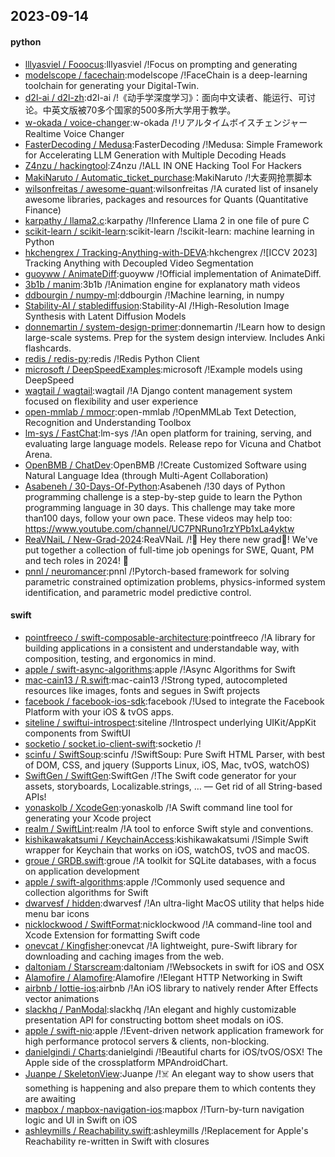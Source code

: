 ## 2023-09-14

#### python
* [lllyasviel / Fooocus](https://github.com/lllyasviel/Fooocus):lllyasviel /!Focus on prompting and generating
* [modelscope / facechain](https://github.com/modelscope/facechain):modelscope /!FaceChain is a deep-learning toolchain for generating your Digital-Twin.
* [d2l-ai / d2l-zh](https://github.com/d2l-ai/d2l-zh):d2l-ai /!《动手学深度学习》：面向中文读者、能运行、可讨论。中英文版被70多个国家的500多所大学用于教学。
* [w-okada / voice-changer](https://github.com/w-okada/voice-changer):w-okada /!リアルタイムボイスチェンジャー Realtime Voice Changer
* [FasterDecoding / Medusa](https://github.com/FasterDecoding/Medusa):FasterDecoding /!Medusa: Simple Framework for Accelerating LLM Generation with Multiple Decoding Heads
* [Z4nzu / hackingtool](https://github.com/Z4nzu/hackingtool):Z4nzu /!ALL IN ONE Hacking Tool For Hackers
* [MakiNaruto / Automatic_ticket_purchase](https://github.com/MakiNaruto/Automatic_ticket_purchase):MakiNaruto /!大麦网抢票脚本
* [wilsonfreitas / awesome-quant](https://github.com/wilsonfreitas/awesome-quant):wilsonfreitas /!A curated list of insanely awesome libraries, packages and resources for Quants (Quantitative Finance)
* [karpathy / llama2.c](https://github.com/karpathy/llama2.c):karpathy /!Inference Llama 2 in one file of pure C
* [scikit-learn / scikit-learn](https://github.com/scikit-learn/scikit-learn):scikit-learn /!scikit-learn: machine learning in Python
* [hkchengrex / Tracking-Anything-with-DEVA](https://github.com/hkchengrex/Tracking-Anything-with-DEVA):hkchengrex /![ICCV 2023] Tracking Anything with Decoupled Video Segmentation
* [guoyww / AnimateDiff](https://github.com/guoyww/AnimateDiff):guoyww /!Official implementation of AnimateDiff.
* [3b1b / manim](https://github.com/3b1b/manim):3b1b /!Animation engine for explanatory math videos
* [ddbourgin / numpy-ml](https://github.com/ddbourgin/numpy-ml):ddbourgin /!Machine learning, in numpy
* [Stability-AI / stablediffusion](https://github.com/Stability-AI/stablediffusion):Stability-AI /!High-Resolution Image Synthesis with Latent Diffusion Models
* [donnemartin / system-design-primer](https://github.com/donnemartin/system-design-primer):donnemartin /!Learn how to design large-scale systems. Prep for the system design interview. Includes Anki flashcards.
* [redis / redis-py](https://github.com/redis/redis-py):redis /!Redis Python Client
* [microsoft / DeepSpeedExamples](https://github.com/microsoft/DeepSpeedExamples):microsoft /!Example models using DeepSpeed
* [wagtail / wagtail](https://github.com/wagtail/wagtail):wagtail /!A Django content management system focused on flexibility and user experience
* [open-mmlab / mmocr](https://github.com/open-mmlab/mmocr):open-mmlab /!OpenMMLab Text Detection, Recognition and Understanding Toolbox
* [lm-sys / FastChat](https://github.com/lm-sys/FastChat):lm-sys /!An open platform for training, serving, and evaluating large language models. Release repo for Vicuna and Chatbot Arena.
* [OpenBMB / ChatDev](https://github.com/OpenBMB/ChatDev):OpenBMB /!Create Customized Software using Natural Language Idea (through Multi-Agent Collaboration)
* [Asabeneh / 30-Days-Of-Python](https://github.com/Asabeneh/30-Days-Of-Python):Asabeneh /!30 days of Python programming challenge is a step-by-step guide to learn the Python programming language in 30 days. This challenge may take more than100 days, follow your own pace. These videos may help too: https://www.youtube.com/channel/UC7PNRuno1rzYPb1xLa4yktw
* [ReaVNaiL / New-Grad-2024](https://github.com/ReaVNaiL/New-Grad-2024):ReaVNaiL /!👋 Hey there new grad🎉! We've put together a collection of full-time job openings for SWE, Quant, PM and tech roles in 2024! 🚀
* [pnnl / neuromancer](https://github.com/pnnl/neuromancer):pnnl /!Pytorch-based framework for solving parametric constrained optimization problems, physics-informed system identification, and parametric model predictive control.

#### swift
* [pointfreeco / swift-composable-architecture](https://github.com/pointfreeco/swift-composable-architecture):pointfreeco /!A library for building applications in a consistent and understandable way, with composition, testing, and ergonomics in mind.
* [apple / swift-async-algorithms](https://github.com/apple/swift-async-algorithms):apple /!Async Algorithms for Swift
* [mac-cain13 / R.swift](https://github.com/mac-cain13/R.swift):mac-cain13 /!Strong typed, autocompleted resources like images, fonts and segues in Swift projects
* [facebook / facebook-ios-sdk](https://github.com/facebook/facebook-ios-sdk):facebook /!Used to integrate the Facebook Platform with your iOS & tvOS apps.
* [siteline / swiftui-introspect](https://github.com/siteline/swiftui-introspect):siteline /!Introspect underlying UIKit/AppKit components from SwiftUI
* [socketio / socket.io-client-swift](https://github.com/socketio/socket.io-client-swift):socketio /!
* [scinfu / SwiftSoup](https://github.com/scinfu/SwiftSoup):scinfu /!SwiftSoup: Pure Swift HTML Parser, with best of DOM, CSS, and jquery (Supports Linux, iOS, Mac, tvOS, watchOS)
* [SwiftGen / SwiftGen](https://github.com/SwiftGen/SwiftGen):SwiftGen /!The Swift code generator for your assets, storyboards, Localizable.strings, … — Get rid of all String-based APIs!
* [yonaskolb / XcodeGen](https://github.com/yonaskolb/XcodeGen):yonaskolb /!A Swift command line tool for generating your Xcode project
* [realm / SwiftLint](https://github.com/realm/SwiftLint):realm /!A tool to enforce Swift style and conventions.
* [kishikawakatsumi / KeychainAccess](https://github.com/kishikawakatsumi/KeychainAccess):kishikawakatsumi /!Simple Swift wrapper for Keychain that works on iOS, watchOS, tvOS and macOS.
* [groue / GRDB.swift](https://github.com/groue/GRDB.swift):groue /!A toolkit for SQLite databases, with a focus on application development
* [apple / swift-algorithms](https://github.com/apple/swift-algorithms):apple /!Commonly used sequence and collection algorithms for Swift
* [dwarvesf / hidden](https://github.com/dwarvesf/hidden):dwarvesf /!An ultra-light MacOS utility that helps hide menu bar icons
* [nicklockwood / SwiftFormat](https://github.com/nicklockwood/SwiftFormat):nicklockwood /!A command-line tool and Xcode Extension for formatting Swift code
* [onevcat / Kingfisher](https://github.com/onevcat/Kingfisher):onevcat /!A lightweight, pure-Swift library for downloading and caching images from the web.
* [daltoniam / Starscream](https://github.com/daltoniam/Starscream):daltoniam /!Websockets in swift for iOS and OSX
* [Alamofire / Alamofire](https://github.com/Alamofire/Alamofire):Alamofire /!Elegant HTTP Networking in Swift
* [airbnb / lottie-ios](https://github.com/airbnb/lottie-ios):airbnb /!An iOS library to natively render After Effects vector animations
* [slackhq / PanModal](https://github.com/slackhq/PanModal):slackhq /!An elegant and highly customizable presentation API for constructing bottom sheet modals on iOS.
* [apple / swift-nio](https://github.com/apple/swift-nio):apple /!Event-driven network application framework for high performance protocol servers & clients, non-blocking.
* [danielgindi / Charts](https://github.com/danielgindi/Charts):danielgindi /!Beautiful charts for iOS/tvOS/OSX! The Apple side of the crossplatform MPAndroidChart.
* [Juanpe / SkeletonView](https://github.com/Juanpe/SkeletonView):Juanpe /!☠️ An elegant way to show users that something is happening and also prepare them to which contents they are awaiting
* [mapbox / mapbox-navigation-ios](https://github.com/mapbox/mapbox-navigation-ios):mapbox /!Turn-by-turn navigation logic and UI in Swift on iOS
* [ashleymills / Reachability.swift](https://github.com/ashleymills/Reachability.swift):ashleymills /!Replacement for Apple's Reachability re-written in Swift with closures

